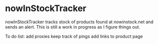 # nowInStockTracker
nowInStockTracker tracks stock of products found at nowinstock.net and sends an alert.
This is still a work in progress as I figure things out.

To do list:
add proxies
keep track of pings
add links to product page

